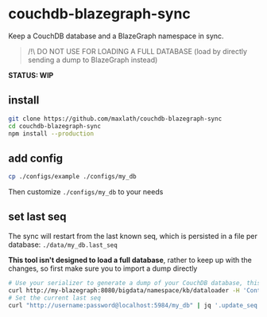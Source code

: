 # couchdb-blazegraph-sync

Keep a CouchDB database and a BlazeGraph namespace in sync.
> /!\ DO NOT USE FOR LOADING A FULL DATABASE (load by directly sending a dump to BlazeGraph instead)

**STATUS: WIP**

## install
```sh
git clone https://github.com/maxlath/couchdb-blazegraph-sync
cd couchdb-blazegraph-sync
npm install --production
```

## add config
```sh
cp ./configs/example ./configs/my_db
```
Then customize `./configs/my_db` to your needs

## set last seq
The sync will restart from the last known seq, which is persisted in a file per database: `./data/my_db.last_seq`

**This tool isn't designed to load a full database**, rather to keep up with the changes, so first make sure you to import a dump directly

```sh
# Use your serializer to generate a dump of your CouchDB database, this is out of the scope of this tool
curl http://my-blazegraph:8080/bigdata/namespace/kb/dataloader -H 'Content-Type: application/x-turtle' -d@./my_db.ttl
# Set the current last seq
curl "http://username:password@localhost:5984/my_db" | jq '.update_seq' > ./data/my_db.last_seq
```
